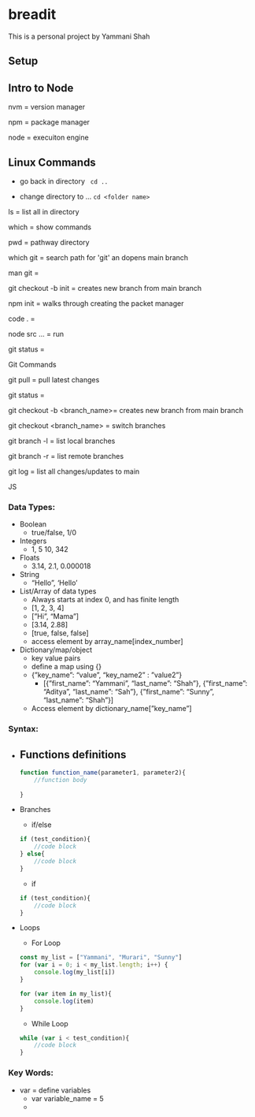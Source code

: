 # breadit
This is a personal project by Yammani Shah


## Setup


## Intro to Node
nvm = version manager

npm = package manager

node = execuiton engine



## Linux Commands

- go back in directory
 ` cd ..`

- change directory to ...
`cd <folder name>`

ls = list all in directory

which = show commands

pwd = pathway directory

which git = search path for 'git' an dopens main branch

man git =

git checkout -b init =  creates new branch from main branch 

npm init = walks through creating the packet manager

code . = 

node src ... = run

git status =

Git Commands

git pull = pull latest changes 

git status = 

git checkout -b <branch_name>=  creates new branch from main branch 

git checkout <branch_name> = switch branches

git branch -l = list local branches

git branch -r = list remote branches 

git log = list all changes/updates to main

JS

### Data Types:

- Boolean
    - true/false, 1/0
- Integers
    - 1, 5 10, 342
- Floats
    - 3.14, 2.1, 0.000018
- String
    - “Hello”, ‘Hello’
- List/Array of data types
    - Always starts at index 0, and has finite length
    - [1, 2, 3, 4]
    - [”Hi”, “Mama”]
    - [3.14, 2.88]
    - [true, false, false]
    - access element by array_name[index_number]
- Dictionary/map/object
    - key value pairs
    - define a map using {}
    - {”key_name”: “value”, “key_name2” : ”value2”}
        - [{”first_name”: “Yammani”, “last_name”: “Shah”}, {”first_name”: “Aditya”, “last_name”: “Sah”}, {”first_name”: “Sunny”, “last_name”: “Shah”}]
    - Access element by dictionary_name[”key_name”]
    

### Syntax:

- Functions definitions
    - 
    
    ```jsx
    function function_name(parameter1, parameter2){
    	//function body
    	
    }
    ```
    
- Branches
    - if/else
    
    ```jsx
    if (test_condition){
    	//code block
    } else{
    	//code block
    } 
    ```
    
    - if
    
    ```jsx
    if (test_condition){
    	//code block
    }
    ```
    
- Loops
    - For Loop
    
    ```jsx
    const my_list = ["Yammani", "Murari", "Sunny"]
    for (var i = 0; i < my_list.length; i++) {
    	console.log(my_list[i])
    }
    
    for (var item in my_list){
    	console.log(item)
    }
    ```
    
    - While Loop
    
    ```jsx
    while (var i < test_condition){
    	//code block
    }
    ```
    

### Key Words:

- var = define variables
    - var variable_name = 5
    -

